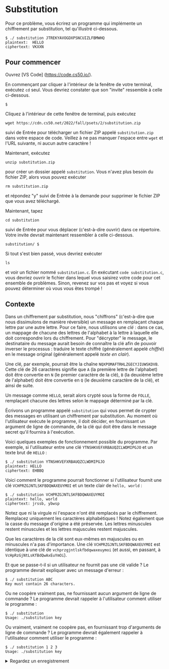 Substitution
============

Pour ce problème, vous écrirez un programme qui implémente un chiffrement par substitution, tel qu'illustré ci-dessous.

    $ ./ substitution JTREKYAVOGDXPSNCUIZLFBMWHQ
    plaintext:  HELLO
    ciphertext: VKXXN
    

Pour commencer
--------------

Ouvrez [VS Code] (https://code.cs50.io/).

En commençant par cliquer à l'intérieur de la fenêtre de votre terminal, exécutez `cd` seul. Vous devriez constater que son "invite" ressemble à celle ci-dessous.

    $
    

Cliquez à l'intérieur de cette fenêtre de terminal, puis exécutez

    wget https://cdn.cs50.net/2022/fall/psets/2/substitution.zip
    

suivi de Entrée pour télécharger un fichier ZIP appelé `substitution.zip` dans votre espace de code. Veillez à ne pas manquer l'espace entre `wget` et l'URL suivante, ni aucun autre caractère !

Maintenant, exécutez

    unzip substitution.zip
    

pour créer un dossier appelé `substitution`. Vous n'avez plus besoin du fichier ZIP, alors vous pouvez exécuter

    rm substitution.zip
    

et répondez "y" suivi de Entrée à la demande pour supprimer le fichier ZIP que vous avez téléchargé.

Maintenant, tapez

    cd substitution
    

suivi de Entrée pour vous déplacer (c'est-à-dire ouvrir) dans ce répertoire. Votre invite devrait maintenant ressembler à celle ci-dessous.

    substitution/ $
    

Si tout s'est bien passé, vous devriez exécuter

    ls
    

et voir un fichier nommé `substitution.c`. En exécutant `code substitution.c`, vous devriez ouvrir le fichier dans lequel vous saisirez votre code pour cet ensemble de problèmes. Sinon, revenez sur vos pas et voyez si vous pouvez déterminer où vous vous êtes trompé !

Contexte
----------

Dans un chiffrement par substitution, nous "chiffrons" (c'est-à-dire que nous dissimulons de manière réversible) un message en remplaçant chaque lettre par une autre lettre. Pour ce faire, nous utilisons une _clé_ : dans ce cas, un mappage de chacune des lettres de l'alphabet à la lettre à laquelle elle doit correspondre lors du chiffrement. Pour "décrypter" le message, le destinataire du message aurait besoin de connaître la clé afin de pouvoir inverser le processus : traduire le texte chiffré (généralement appelé _chiffré_) en le message original (généralement appelé _texte en clair_).

Une clé, par exemple, pourrait être la chaîne `NQXPOMAFTRHLZGECYJIUWSKDVB`. Cette clé de 26 caractères signifie que `A` (la première lettre de l'alphabet) doit être convertie en `N` (le premier caractère de la clé), `B` (la deuxième lettre de l'alphabet) doit être convertie en `Q` (le deuxième caractère de la clé), et ainsi de suite.

Un message comme `HELLO`, serait alors crypté sous la forme de `FOLLE`, remplaçant chacune des lettres selon le mappage déterminé par la clé.

Écrivons un programme appelé `substitution` qui vous permet de crypter des messages en utilisant un chiffrement par substitution. Au moment où l'utilisateur exécute le programme, il doit décider, en fournissant un argument de ligne de commande, de la clé qui doit être dans le message secret qu'il fournira à l'exécution.

Voici quelques exemples de fonctionnement possible du programme. Par exemple, si l'utilisateur entre une clé `YTNSHKVEFXRBAUQZCLWDMIPGJO` et un texte brut de `HELLO` :

    $ ./ substitution YTNSHKVEFXRBAUQZCLWDMIPGJO
    plaintext: HELLO
    ciphertext: EHBBQ
    

Voici comment le programme pourrait fonctionner si l'utilisateur fournit une clé `VCHPRZGJNTLSKFBDQWAXEUYMOI` et un texte clair de `hello, world` :

    $ ./ substitution VCHPRZGJNTLSKFBDQWAXEUYMOI
    plaintext: hello, world
    ciphertext: jrssb, ybwsp
    

Notez que ni la virgule ni l'espace n'ont été remplacés par le chiffrement. Remplacez uniquement les caractères alphabétiques ! Notez également que la casse du message d'origine a été préservée. Les lettres minuscules restent minuscules et les lettres majuscules restent majuscules.

Que les caractères de la clé sont eux-mêmes en majuscules ou en minuscules n'a pas d'importance. Une clé `VCHPRZGJNTLSKFBDQWAXEUYMOI` est identique à une clé de `vchprzgjntlskfbdqwaxeuymoi` (et aussi, en passant, à `VcHpRzGjNtLsKfBdQwAxEuYmOi`).

Et que se passe-t-il si un utilisateur ne fournit pas une clé valide ? Le programme devrait expliquer avec un message d'erreur :

    $ ./ substitution ABC
    Key must contain 26 characters.
    

Ou ne coopère vraiment pas, ne fournissant aucun argument de ligne de commande ? Le programme devrait rappeler à l'utilisateur comment utiliser le programme :

    $ ./ substitution
    Usage: ./substitution key
    

Ou vraiment, vraiment ne coopère pas, en fournissant trop d'arguments de ligne de commande ? Le programme devrait également rappeler à l'utilisateur comment utiliser le programme :

    $ ./ substitution 1 2 3
    Usage: ./substitution key
    

<details><summary>Regardez un enregistrement</summary><script async="" data-autoplay="1" data-cols="100" data-loop="1" data-rows="12" id="asciicast-HWzT4fngSv4KtdNFgfgpdLxZY" src="https://asciinema.org/a/HWzT4fngSv4KtdNFgfgpdLxZY.js"></script></details>